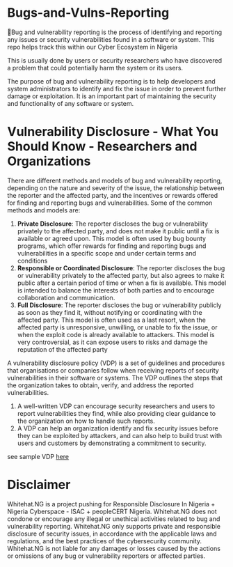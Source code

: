 # Bugs-and-Vulns-Reporting
🐞Bug and vulnerability reporting is the process of identifying and reporting any issues or security vulnerabilities found in a software or system. This repo helps track this within our Cyber Ecosystem in Nigeria

This is usually done by users or security researchers who have discovered a problem that could potentially harm the system or its users.

The purpose of bug and vulnerability reporting is to help developers and system administrators to identify and fix the issue in order to prevent further damage or exploitation. It is an important part of maintaining the security and functionality of any software or system.

# Vulnerability Disclosure - What You Should Know - Researchers and Organizations

There are different methods and models of bug and vulnerability reporting, depending on the nature and severity of the issue, the relationship between the reporter and the affected party, and the incentives or rewards offered for finding and reporting bugs and vulnerabilities. Some of the common methods and models are:

1. **Private Disclosure**: The reporter discloses the bug or vulnerability privately to the affected party, and does not make it public until a fix is available or agreed upon. This model is often used by bug bounty programs, which offer rewards for finding and reporting bugs and vulnerabilities in a specific scope and under certain terms and conditions
2. **Responsible or Coordinated Disclosure**: The reporter discloses the bug or vulnerability privately to the affected party, but also agrees to make it public after a certain period of time or when a fix is available. This model is intended to balance the interests of both parties and to encourage collaboration and communication.
3. **Full Disclosure**: The reporter discloses the bug or vulnerability publicly as soon as they find it, without notifying or coordinating with the affected party. This model is often used as a last resort, when the affected party is unresponsive, unwilling, or unable to fix the issue, or when the exploit code is already available to attackers. This model is very controversial, as it can expose users to risks and damage the reputation of the affected party

A vulnerability disclosure policy (VDP) is a set of guidelines and procedures that organisations or companies follow when receiving reports of security vulnerabilities in their software or systems. The VDP outlines the steps that the organization takes to obtain, verify, and address the reported vulnerabilities.

1. A well-written VDP can encourage security researchers and users to report vulnerabilities they find, while also providing clear guidance to the organization on how to handle such reports.
2. A VDP can help an organization identify and fix security issues before they can be exploited by attackers, and can also help to build trust with users and customers by demonstrating a commitment to security.

see sample VDP [here](https://github.com/ngwhitehat/Bugs-and-Vulns-Reporting/blob/main/sample-vdp.md)

# Disclaimer 
Whitehat.NG is a project pushing for Responsible Disclosure In Nigeria + Nigeria Cyberspace - ISAC + peopleCERT Nigeria. Whitehat.NG does not condone or encourage any illegal or unethical activities related to bug and vulnerability reporting. Whitehat.NG only supports private and responsible disclosure of security issues, in accordance with the applicable laws and regulations, and the best practices of the cybersecurity community. Whitehat.NG is not liable for any damages or losses caused by the actions or omissions of any bug or vulnerability reporters or affected parties.
